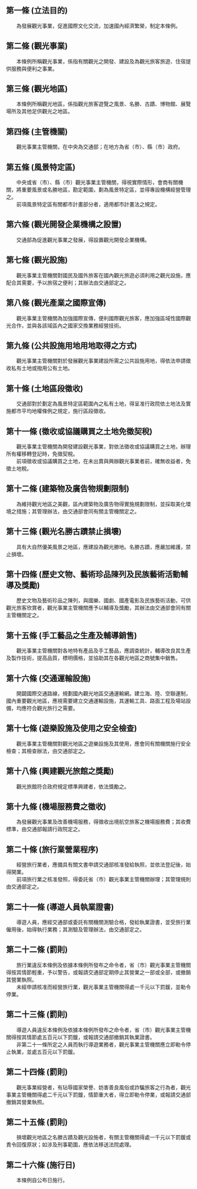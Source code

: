 第一條 (立法目的)
-----------------
　　為發展觀光事業，促進國際文化交流，加速國內經濟繁榮，制定本條例。  


第二條 (觀光事業)
-----------------
　　本條例所稱觀光事業，係指有關觀光之開發、建設及為觀光旅客旅遊、住宿提供服務與便利之事業。  


第三條 (觀光地區)
-----------------
　　本條例所稱觀光地區，係指觀光旅客遊覽之風景、名勝、古蹟、博物館、展覽場所及其他足供觀光之地區。  


第四條 (主管機關)
-----------------
　　觀光事業主管機關，在中央為交通部；在地方為省（市）、縣（市）政府。  


第五條 (風景特定區)
-------------------
　　中央或省（市）、縣（市）觀光事業主管機關，得視實際情形，會商有關機關，將重要風景或名勝地區，勘定範圍，劃為風景特定區，並得專設機構經營管理之。  
　　前項風景特定區有關都市計畫部分者，適用都市計畫法之規定。  


第六條 (觀光開發企業機構之設置)
-------------------------------
　　交通部為促進觀光事業之發展，得設置觀光開發企業機構。  


第七條 (觀光設施)
-----------------
　　觀光事業主管機關對國民及國外旅客在國內觀光旅遊必須利用之觀光設施，應配合其需要，予以旅宿之便利；其辦法由交通部定之。  


第八條 (觀光產業之國際宣傳)
---------------------------
　　觀光事業主管機關為加強國際宣傳，便利國際觀光旅客，應加強區域性國際觀光合作，並與各該域區內之國家交換業務經營技術。  


第九條 (公共設施用地用地取得之方式)
-----------------------------------
　　觀光事業主管機關對於發展觀光事業建設所需之公共設施用地，得依法申請徵收私有土地或撥用公有土地。  


第十條 (土地區段徵收)
---------------------
　　交通部對於劃定為風景特定區範圍內之私有土地，得呈准行政院依土地法及實施都市平均地權條例之規定，施行區段徵收。  


第十一條 (徵收或協議購買之土地免徵契稅)
---------------------------------------
　　觀光事業主管機關為開發建設觀光事業，對依法徵收或協議購買之土地，辦理所有權移轉登記時，免徵契稅。  
　　前項徵收或協議購買之土地，在未出賣與興辦觀光事業者前，確無收益者，免徵土地稅。  


第十二條 (建築物及廣告物規劃限制)
---------------------------------
　　為維持觀光地區之美觀，區內建築物及廣告物得實施規劃限制，並採取美化環境之措施；其管理辦法，由交通部會同有關主管機關定之。  


第十三條 (觀光名勝古蹟禁止損壞)
-------------------------------
　　具有大自然優美風景之地區，應建設為觀光勝地。名勝古蹟，應嚴加維護，禁止損壞。  


第十四條 (歷史文物、藝術珍品陳列及民族藝術活動輔導及獎勵)
---------------------------------------------------------
　　歷史文物及藝術珍品之陳列，與國樂、國劇、國產電影及民族藝術活動，可供觀光旅客欣賞者，觀光事業主管機關應予以輔導及獎勵，其辦法由交通部會同有關主管機關定之。  


第十五條 (手工藝品之生產及輔導銷售)
-----------------------------------
　　觀光事業主管機關對各地特有產品及手工藝品，應調查統計，輔導改良其生產及製作技術，提高品質，標明價格，並協助其在各觀光地區之商號集中銷售。  


第十六條 (交通運輸設施)
-----------------------
　　開闢國際交通路線，規劃國內觀光地區交通運輸網。建立海、陸、空聯運制，國內重要觀光地區，應視需要建立交通運輸設施，其運輸工具、路面工程及場站設備，均應符合觀光旅行之需要。  


第十七條 (遊樂設施及使用之安全檢查)
-----------------------------------
　　觀光事業主管機關對觀光地區之遊樂設施及其使用，應會同有關機關施行安全檢查；其檢查辦法，由交通部定之。  


第十八條 (興建觀光旅館之獎勵)
-----------------------------
　　觀光旅館符合政府規定標準興建者，依法獎勵之。  


第十九條 (機場服務費之徵收)
---------------------------
　　為發展觀光事業及改善機場服務，得徵收出境航空旅客之機場服務費；其收費標準，由交通部報請行政院定之。  


第二十條 (旅行業營業程序)
-------------------------
　　經營旅行業者，應備具有關文書申請交通部核准發給執照，並依法登記後，始得開業。  
　　前項旅行業之核准發照，得委託省（市）觀光事業主管機關辦理；其管理規則由交通部定之。  


第二十一條 (導遊人員執業證書)
-----------------------------
　　導遊人員，應經交通部或委託有關機關測驗合格，發給執業證書，並受旅行業僱用後，始得執行業務；其測驗及管理辦法，由交通部定之。  


第二十二條 (罰則)
-----------------
　　旅行業違反本條例及依據本條例所發布之命令者，省（市）觀光事業主管機關得按其情節輕重，予以警告，或報請交通部定期停止其營業之一部或全部，或撤銷其營業執照。  
　　未經申請核准而經營旅行業，觀光事業主管機關得處一千元以下罰鍰，並勒令停業。  


第二十三條 (罰則)
-----------------
　　導遊人員違反本條例及依據本條例所發布之命令者，省（市）觀光事業主管機關得按其情節處五百元以下罰鍰，或報請交通部撤銷其執業證書。  
　　非第二十一條所定之人員而執行導遊業務者，觀光事業主管機關應立即勒令停止執業，並處五百元以下罰鍰。  


第二十四條 (罰則)
-----------------
　　觀光事業經營者，有玷辱國家榮譽、妨害善良風俗或詐騙旅客之行為者，觀光事業主管機關得處二千元以下罰鍰，情節重大者，得立即勒令停業，或報請交通部撤銷其營業執照。  


第二十五條 (罰則)
-----------------
　　損壞觀光地區之名勝古蹟及觀光設施者，有關主管機關得處一千元以下罰鍰或責令回復原狀；如涉及刑事範圍，應依法移送法院處理。  


第二十六條 (施行日)
-------------------
　　本條例自公布日施行。